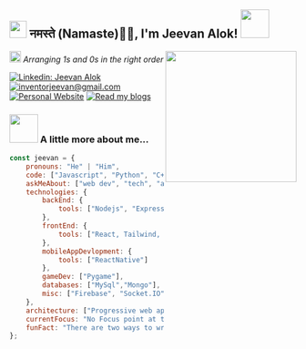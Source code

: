<h2><img src="https://emojis.slackmojis.com/emojis/images/1531849430/4246/blob-sunglasses.gif?1531849430" width="30"/> नमस्ते (Namaste)🙏🏻, I'm Jeevan Alok! <img src="https://media.giphy.com/media/12oufCB0MyZ1Go/giphy.gif" width="50"></h2>
<img align='right' src="https://user-images.githubusercontent.com/74038190/235224431-e8c8c12e-6826-47f1-89fb-2ddad83b3abf.gif" width="230">
<p><em>
    <img src="https://user-images.githubusercontent.com/74038190/212284087-bbe7e430-757e-4901-90bf-4cd2ce3e1852.gif" width="20"/> 
    Arranging 1s and 0s in the right order 

</em></p>

[![Linkedin: Jeevan Alok](https://img.shields.io/badge/-JeevanAlok-blue?style=flat-square&logo=Linkedin&logoColor=white&link=https://www.linkedin.com/in/jeevan-alok-mohanty-b9143a22b/)](https://www.linkedin.com/in/jeevan-alok-mohanty-b9143a22b/)
<a href="mailto:inventorjeevan@gmail.com">![inventorjeevan@gmail.com](https://img.shields.io/badge/inventorjeevan@gmail.com-D14836?style=flat-square&logo=gmail&logoColor=white)  </a>
[![Personal Website](https://img.shields.io/badge/Personal_Portfolio-46a2f1.svg?&style=flat-square&logo=Google-Chrome&logoColor=white&link=https://jeevanalok.github.io/portfolio)](https://jeevanalok.github.io/portfolio)
[![Read my blogs](https://img.shields.io/badge/Read_my_blog-46a2f1.svg?&style=flat-square&logo=Google-Chrome&logoColor=black&link=https://jeevans-storybytes.pages.dev/)](https://jeevans-storybytes.pages.dev/)


### <img src="https://media.giphy.com/media/VgCDAzcKvsR6OM0uWg/giphy.gif" width="50"> A little more about me...  

```javascript
const jeevan = {
    pronouns: "He" | "Him",
    code: ["Javascript", "Python", "C++",],
    askMeAbout: ["web dev", "tech", "anime"],
    technologies: {
        backEnd: {
            tools: ["Nodejs", "Express","Flask","Golang"],
        },
        frontEnd: {
            tools: ["React, Tailwind, Bootstrap, Html5, Less, Css"]
        },
        mobileAppDevlopment: {
            tools: ["ReactNative"]
        },
        gameDev: ["Pygame"],
        databases: ["MySql","Mongo"],
        misc: ["Firebase", "Socket.IO","p5.js"]
    },
    architecture: ["Progressive web applications", "Single page applications","Cross Platform app development"],
    currentFocus: "No Focus point at this time",
    funFact: "There are two ways to write error-free programs; only the third one works"
};
```
<!-- <img src="https://media.giphy.com/media/LnQjpWaON8nhr21vNW/giphy.gif" width="60"> <em><b>I love connecting with different people</b> so if you want to say <b>hi, I'll be happy to meet you more!</b> 😊</em> -->

